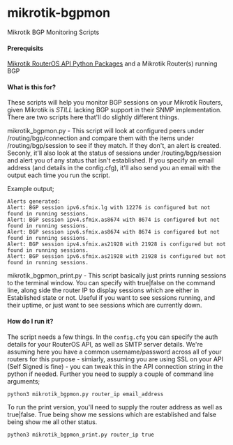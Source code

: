 # mikrotik-bgpmon
Mikrotik BGP Monitoring Scripts

#### Prerequisits

[Mikrotik RouterOS API Python Packages](https://pypi.org/project/RouterOS-api/) and a Mikrotik Router(s) running BGP

#### What is this for?

These scripts will help you monitor BGP sessions on your Mikrotik Routers, given Mikrotik is _STILL_ lacking BGP support in their SNMP implementation.  There are two scripts here that'll do slightly different things.

mikrotik_bgpmon.py - This script will look at configured peers under /routing/bgp/connection and compare them with the items under /routing/bgp/session to see if they match.  If they don't, an alert is created.  Seconly, it'll also look at the status of sessions under /routing/bgp/session and alert you of any status that isn't established.  If you specify an email address (and details in the config.cfg), it'll also send you an email with the output each time you run the script.

Example output;

```
Alerts generated:
Alert: BGP session ipv6.sfmix.lg with 12276 is configured but not found in running sessions.
Alert: BGP session ipv4.sfmix.as8674 with 8674 is configured but not found in running sessions.
Alert: BGP session ipv6.sfmix.as8674 with 8674 is configured but not found in running sessions.
Alert: BGP session ipv4.sfmix.as21928 with 21928 is configured but not found in running sessions.
Alert: BGP session ipv6.sfmix.as21928 with 21928 is configured but not found in running sessions.
````

mikrotik_bgpmon_print.py - This script basically just prints running sessions to the terminal window.  You can specify with true|false on the command line, along side the router IP to display sessions which are either in Established state or not.  Useful if you want to see sessions running, and their uptime, or just want to see sessions which are currently down.

#### How do I run it?

The script needs a few things.  In the ```config.cfg``` you can specify the auth details for your RouterOS API, as well as SMTP server details.  We're assuming here you have a common username/password across all of your routers for this purpose - simiarly, assuming you are using SSL on your API (Self Signed is fine) - you can tweak this in the API connection string in the python if needed.  Further you need to supply a couple of command line arguments;
````
python3 mikrotik_bgpmon.py router_ip email_address
````

To run the print version, you'll need to supply the router address as well as true|false.  True being show me sessions which are established and false being show me all other status.
````
python3 mikrotik_bgpmon_print.py router_ip true
````

